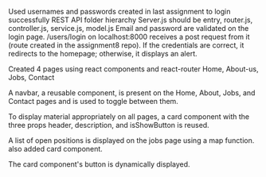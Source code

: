 
Used usernames and passwords created in last assignment to login
successfully
REST API folder hierarchy Server.js should be entry, router.js, controller.js, service.js, model.js
Email and password are validated on the login page. /users/login on localhost:8000 receives a post request from it (route created in the assignment8 repo). If the credentials are correct, it redirects to the homepage; otherwise, it displays an alert.

Created 4 pages using react components and react-router Home, About-us,
Jobs, Contact

A navbar, a reusable component, is present on the Home, About, Jobs, and Contact pages and is used to toggle between them.

To display material appropriately on all pages, a card component with the three props header, description, and isShowButton is reused.

A list of open positions is displayed on the jobs page using a map function.
also added card component.

The card component's button is dynamically displayed.